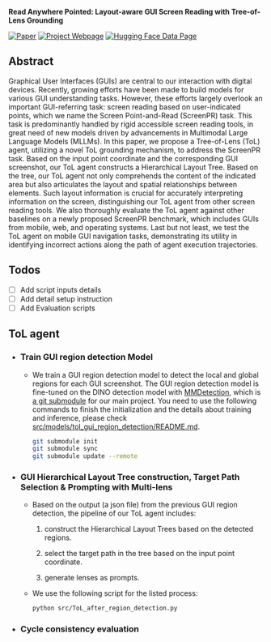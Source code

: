 
**Read Anywhere Pointed: Layout-aware GUI Screen Reading with Tree-of-Lens Grounding**

[![Paper](https://img.shields.io/badge/Arxiv%20-Visit-red)](http://arxiv.org/abs/2406.19263)
[![Project Webpage](https://img.shields.io/badge/Project%20Webpage-Visit-blue)](screen-point-and-read.github.io)
[![Hugging Face Data Page](https://img.shields.io/badge/Hugging%20Face%20Data%20Page-Visit-orange)](https://huggingface.co/datasets/yfan1997/ScreenPR)

## Abstract

Graphical User Interfaces (GUIs) are central to our interaction with digital devices. Recently, growing efforts have been made to build models for various GUI understanding tasks. However, these efforts largely overlook an important GUI-referring task: screen reading based on user-indicated points, which we name the Screen Point-and-Read (ScreenPR) task. This task is predominantly handled by rigid accessible screen reading tools, in great need of new models driven by advancements in Multimodal Large Language Models (MLLMs). In this paper, we propose a Tree-of-Lens (ToL) agent, utilizing a novel ToL grounding mechanism, to address the ScreenPR task. Based on the input point coordinate and the corresponding GUI screenshot, our ToL agent constructs a Hierarchical Layout Tree. Based on the tree, our ToL agent not only comprehends the content of the indicated area but also articulates the layout and spatial relationships between elements. Such layout information is crucial for accurately interpreting information on the screen, distinguishing our ToL agent from other screen reading tools. We also thoroughly evaluate the ToL agent against other baselines on a newly proposed ScreenPR benchmark, which includes GUIs from mobile, web, and operating systems. Last but not least, we test the ToL agent on mobile GUI navigation tasks, demonstrating its utility in identifying incorrect actions along the path of agent execution trajectories. 

## Todos

- [ ] Add script inputs details
- [ ] Add detail setup instruction
- [ ] Add Evaluation scripts

## ToL agent

+ ### Train GUI region detection Model

    + We train a GUI region detection model to detect the local and global regions for each GUI screenshot. The GUI region detection model is fine-tuned on the DINO detection model with [MMDetection](https://github.com/open-mmlab/mmdetection), which is [a git submodule]((https://github.com/llv22/tol_gui_region_detection/)) for our main project. You need to use the following commands to finish the initialization and the details about training and inference, please check [src/models/tol_gui_region_detection/README.md](https://github.com/llv22/tol_gui_region_detection/).

        ```bash
        git submodule init
        git submodule sync
        git submodule update --remote
        ```

+ ### GUI Hierarchical Layout Tree construction, Target Path Selection & Prompting with Multi-lens
    + Based on the output (a json file) from the previous GUI region detection, the pipeline of our ToL agent includes:

        1. construct the Hierarchical Layout Trees based on the detected regions. 

        2. select the target path in the tree based on the input point coordinate. 

        3. generate lenses as prompts.

    + We use the following script for the listed process:

        ```bash
        python src/ToL_after_region_detection.py
        ```

+ ### Cycle consistency evaluation
